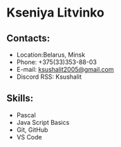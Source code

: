 # Kseniya Litvinko
## Contacts:
* Location:Belarus, Minsk
* Phone:  +375(33)353-88-03
* E-mail: ksushalit2005@gmail.com
* Discord RSS: Ksushalit
## Skills:
* Pascal
* Java Script Basics
* Git, GitHub
* VS Code
